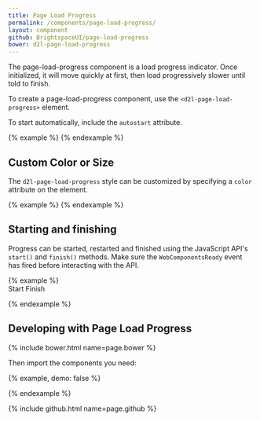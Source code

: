 ```yaml
---
title: Page Load Progress
permalink: /components/page-load-progress/
layout: component
github: BrightspaceUI/page-load-progress
bower: d2l-page-load-progress
---
```

The page-load-progress component is a load progress indicator. Once initialized, it will move quickly at first, then load progressively slower until told to finish.

To create a page-load-progress component, use the `<d2l-page-load-progress>` element.

To start automatically, include the `autostart` attribute.

{% example %}
<d2l-page-load-progress autostart></d2l-page-load-progress>
{% endexample %}

## Custom Color or Size

The `d2l-page-load-progress` style can be customized by specifying a `color` attribute on the element.

{% example %}
<d2l-page-load-progress autostart color="#e57231"></d2l-page-load-progress>
{% endexample %}

## Starting and finishing

Progress can be started, restarted and finished using the JavaScript API's `start()` and `finish()` methods. Make sure the `WebComponentsReady` event has fired before interacting with the API.

{% example %}
<d2l-page-load-progress id="example"></d2l-page-load-progress><br>
<d2l-button id="start">Start</d2l-button>
<d2l-button id="finish">Finish</d2l-button>
<script>
window.addEventListener('WebComponentsReady', function() {
	var example = document.getElementById('example');
	document.getElementById('start')
		.addEventListener('click', function() { example.start(); });
	document.getElementById('finish')
		.addEventListener('click', function() { example.finish(); });
});
</script>
{% endexample %}

## Developing with Page Load Progress

{% include bower.html name=page.bower %}

Then import the components you need:

{% example, demo: false %}
<link
  rel="import"
  href="bower_components/d2l-page-load-progress/d2l-page-load-progress.html">
{% endexample %}

{% include github.html name=page.github %}
